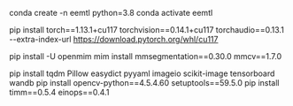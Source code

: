 conda create -n eemtl python=3.8
conda activate eemtl

pip install torch==1.13.1+cu117 torchvision==0.14.1+cu117 torchaudio==0.13.1 --extra-index-url https://download.pytorch.org/whl/cu117

pip install -U openmim
mim install mmsegmentation==0.30.0 mmcv==1.7.0

pip install tqdm Pillow easydict pyyaml imageio scikit-image tensorboard wandb
pip install opencv-python==4.5.4.60 setuptools==59.5.0
pip install timm==0.5.4 einops==0.4.1